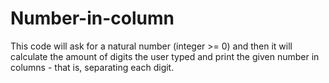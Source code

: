 # Number-in-column

This code will ask for a natural number (integer >= 0) and then it will calculate the amount of digits the user typed and print the given number in columns - that is, separating each digit.

